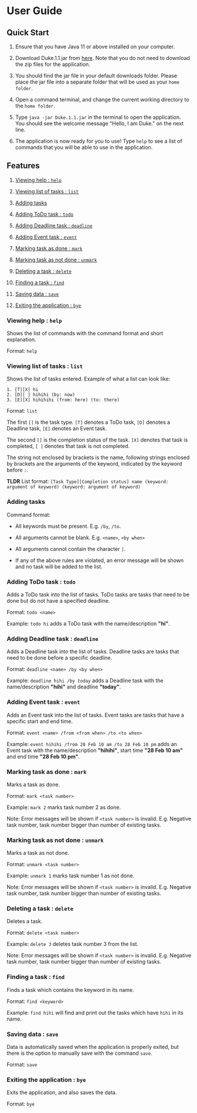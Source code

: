 # User Guide

## Quick Start

1. Ensure that you have Java 11 or above installed on your computer.

2. Download Duke.1.1.jar from [here](https://github.com/tyuyang/ip/releases/tag/Duke_1.1.0). Note that you do not need to download the zip files for the application.

3. You should find the jar file in your default downloads folder. Please place the jar file into a separate folder that will be used as your `home folder`.

4. Open a command terminal, and change the current working directory to the `home folder`. 

5. Type ```java -jar Duke.1.1.jar``` in the terminal to open the application. You should see the welcome message "Hello, I am Duke." on the next line.

6. The application is now ready for you to use! Type `help` to see a list of commands that you will be able to use in the application.



## Features 

1. [Viewing help : `help`](#viewing-help--help)

2. [Viewing list of tasks : `list`](#viewing-list-of-tasks--list)

3. [Adding tasks](#adding-tasks)

  1. [Adding ToDo task : `todo`](#adding-todo-task--todo)

  2. [Adding Deadline task : `deadline`](#adding-deadline-task--deadline)

  3. [Adding Event task : `event`](#adding-event-task--event)

4. [Marking task as done : `mark`](#marking-task-as-done--mark)

5. [Marking task as not done : `unmark`](#marking-task-as-not-done--unmark)

6. [Deleting a task : `delete`](#deleting-a-task--delete)

7. [Finding a task : `find`](#finding-a-task--find)

8. [Saving data : `save`](#saving-data--save)

9. [Exiting the application : `bye`](#exiting-the-application--bye)



### Viewing help : `help`

Shows the list of commands with the command format and short explanation.

Format: `help`



### Viewing list of tasks : `list`

Shows the list of tasks entered. Example of what a list can look like:

```
1. [T][X] hi
2. [D][ ] hihihi (by: now)
3. [E][X] hihihihi (from: here) (to: there)
```

Format: `list`

The first `[]` is the task type. `[T]` denotes a ToDo task, `[D]` denotes a Deadline task, `[E]` denotes an Event task.

The second `[]` is the completion status of the task. `[X]` denotes that task is completed, `[ ]` denotes that task is not completed.

The string not enclosed by brackets is the name, following strings enclosed by brackets are the arguments of the keyword, indicated by the keyword before `:`.

**TLDR** 
List format: `[Task Type][Completion status] name (keyword: argument of keyword) (keyword: argument of keyword)`



### Adding tasks

Command format:

* All keywords must be present. E.g. `/by`, `/to`.

* All arguments cannot be blank. E.g. `<name>`, `<by when>`

* All arguments cannot contain the character `|`.

* If any of the above rules are violated, an error message will be shown and no task will be added to the list.



### Adding ToDo task : `todo`

Adds a ToDo task into the list of tasks. ToDo tasks are tasks that need to be done but do not have a specified deadline.

Format: `todo <name>`

Example: `todo hi` adds a ToDo task with the name/description **"hi"**.



### Adding Deadline task : `deadline`

Adds a Deadline task into the list of tasks. Deadline tasks are tasks that need to be done before a specific deadline.

Format: `deadline <name> /by <by when>`

Example: `deadline hihi /by today` adds a Deadline task with the name/description **"hihi"** and deadline **"today"**.



### Adding Event task : `event`

Adds an Event task into the list of tasks. Event tasks are tasks that have a specific start and end time.

Format: `event <name> /from <from when> /to <to when>`

Example: `event hihihi /from 28 Feb 10 am /to 28 Feb 10 pm` adds an Event task with the name/description **"hihihi"**, start time **"28 Feb 10 am"** and end time **"28 Feb 10 pm"**.



### Marking task as done : `mark`

Marks a task as done. 

Format: `mark <task number>`

Example: `mark 2` marks task number 2 as done.

Note: Error messages will be shown if `<task number>` is invalid. E.g. Negative task number, task number bigger than number of existing tasks.



### Marking task as not done : `unmark`

Marks a task as not done.

Format: `unmark <task number>`

Example: `unmark 1` marks task number 1 as not done.

Note: Error messages will be shown if `<task number>` is invalid. E.g. Negative task number, task number bigger than number of existing tasks.



### Deleting a task : `delete`

Deletes a task.

Format: `delete <task number>`

Example: `delete 3` deletes task number 3 from the list.

Note: Error messages will be shown if `<task number>` is invalid. E.g. Negative task number, task number bigger than number of existing tasks.



### Finding a task : `find`

Finds a task which contains the keyword in its name.

Format: `find <keyword>`

Example: `find hihi` will find and print out the tasks which have `hihi` in its name.



### Saving data : `save`

Data is automatically saved when the application is properly exited, but there is the option to manually save with the command `save`.

Format: `save`



### Exiting the application : `bye`

Exits the application, and also saves the data.

Format: `bye`